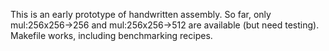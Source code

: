 


This is an early prototype of handwritten assembly. So far, only mul:256x256->256 and mul:256x256->512 are available (but need testing). Makefile works, including benchmarking recipes.
